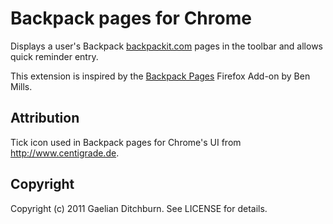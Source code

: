 # Backpack pages for Chrome

Displays a user's Backpack [backpackit.com](http://backpackit.com/) pages in the toolbar and allows quick reminder entry.

This extension is inspired by the [Backpack Pages](https://addons.mozilla.org/en-US/firefox/addon/backpack-pages/) Firefox Add-on by Ben Mills.

## Attribution

Tick icon used in Backpack pages for Chrome's UI from http://www.centigrade.de.

## Copyright

Copyright (c) 2011 Gaelian Ditchburn. See LICENSE for details.